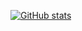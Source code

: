 [![GitHub stats](https://github-readme-stats.vercel.app/api?username=b-fontana)](https://github.com/anuraghazra/github-readme-stats)
